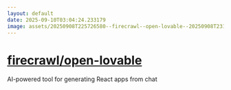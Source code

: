```yaml
---
layout: default
date: 2025-09-10T03:04:24.233179
image: assets/20250908T225726580--firecrawl--open-lovable--20250908T231301452--cropped.png
---
```


# [firecrawl/open-lovable](https://github.com/firecrawl/open-lovable)

AI-powered tool for generating React apps from chat
